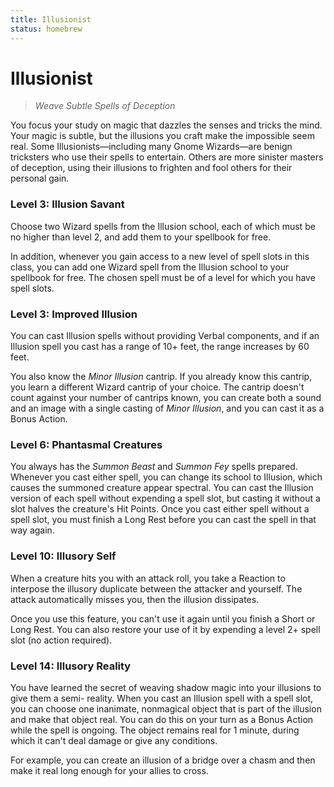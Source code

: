 ```yaml
---
title: Illusionist
status: homebrew
---
```


# Illusionist

> *Weave Subtle Spells of Deception*

You focus your study on magic that dazzles the senses and tricks the mind. Your magic is subtle, but the illusions you craft make the impossible seem real. Some Illusionists—including many Gnome Wizards—are benign tricksters who use their spells to entertain. Others are more sinister masters of deception, using their illusions to frighten and fool others for their personal gain.

### Level 3: Illusion Savant

Choose two Wizard spells from the Illusion school, each of which must be no higher than level 2, and add them to your spellbook for free.

In addition, whenever you gain access to a new level of spell slots in this class, you can add one Wizard spell from the Illusion school to your spellbook for free. The chosen spell must be of a level for which you have spell slots.

### Level 3: Improved Illusion

You can cast Illusion spells without providing Verbal components, and if an Illusion spell you cast has a range of 10+ feet, the range increases by 60 feet.

You also know the *Minor Illusion* cantrip. If you already know this cantrip, you learn a different Wizard cantrip of your choice. The cantrip doesn't count against your number of cantrips known, you can create both a sound and an image with a single casting of *Minor Illusion*, and you can cast it as a Bonus Action.

### Level 6: Phantasmal Creatures

You always has the *Summon Beast* and *Summon Fey* spells prepared. Whenever you cast either spell, you can change its school to Illusion, which causes the summoned creature appear spectral. You can cast the Illusion version of each spell without expending a spell slot, but casting it without a slot halves the creature's Hit Points. Once you cast either spell without a spell slot, you must finish a Long Rest before you can cast the spell in that way again.

### Level 10: Illusory Self

When a creature hits you with an attack roll, you take a Reaction to interpose the illusory duplicate between the attacker and yourself. The attack automatically misses you, then the illusion dissipates.

Once you use this feature, you can't use it again until you finish a Short or Long Rest. You can also restore your use of it by expending a level 2+ spell slot (no action required).

### Level 14: Illusory Reality

You have learned the secret of weaving shadow magic into your illusions to give them a semi- reality. When you cast an Illusion spell with a spell slot, you can choose one inanimate, nonmagical object that is part of the illusion and make that object real. You can do this on your turn as a Bonus Action while the spell is ongoing. The object remains real for 1 minute, during which it can't deal damage or give any conditions. 

For example, you can create an illusion of a bridge over a chasm and then make it real long enough for your allies to cross.